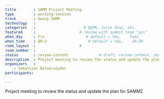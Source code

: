 ```yaml
---
title        : SAMM Project Meeting
type         : working-session
track        : Owasp SAMM
technology   :
categories   :                      # GDPR, Juice Shop, etc.
featured     :                    # review with summit team "yes"
when_day     : Fri                   # default = tba,    Tues
when_time    : AM-1                   # default = tba,    19:30
room_layout  :                    #
room_number  :
status       : review-content              # draft, review-content, done
description  : Project meeting to review the status and update the plan for SAMM2
organizers   :
    - Sebastien Deleersnyder
participants:

---
```


Project meeting to review the status and update the plan for SAMM2

